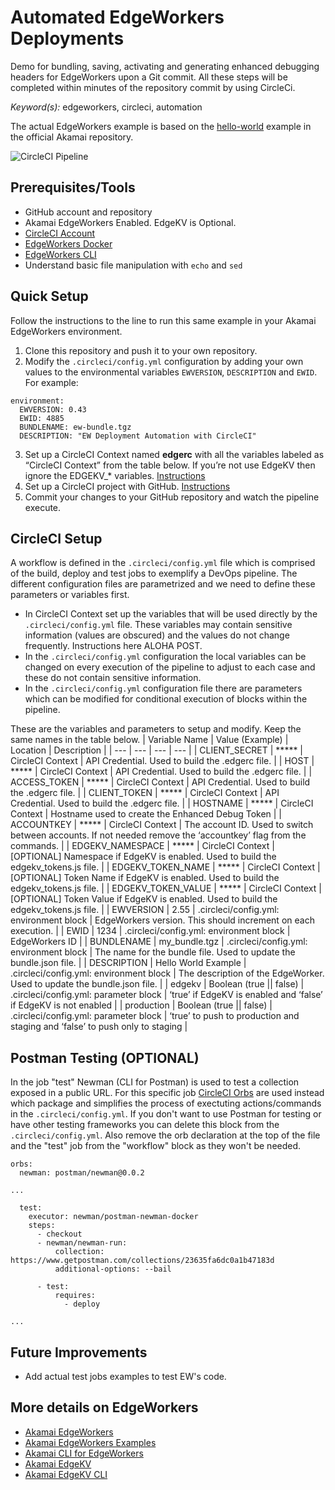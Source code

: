 # Automated EdgeWorkers Deployments
Demo for bundling, saving, activating and generating enhanced debugging headers for EdgeWorkers upon a Git commit. All these steps will be completed within minutes of the repository commit by using CircleCi. 

*Keyword(s):* edgeworkers, circleci, automation

The actual EdgeWorkers example is based on the [hello-world](https://github.com/akamai/edgeworkers-examples/tree/master/edgecompute/examples/getting-started/hello-world%20(EW)) example in the official Akamai repository.

![CircleCI Pipeline](http://jaescalo.test.edgekey.net/images/CircleCI-flow.jpg)

## Prerequisites/Tools
- GitHub account and repository
- Akamai EdgeWorkers Enabled. EdgeKV is Optional.
- [CircleCI Account](https://app.circleci.com/dashboard)
- [EdgeWorkers Docker](https://hub.docker.com/r/akamai/edgeworkers)
- [EdgeWorkers CLI](https://github.com/akamai/cli-edgeworkers)
- Understand basic file manipulation with `echo` and `sed`

## Quick Setup
Follow the instructions to the line to run this same example in your Akamai EdgeWorkers environment.
1. Clone this repository and push it to your own repository. 
2. Modify the `.circleci/config.yml` configuration by adding your own values to the environmental variables `EWVERSION`, `DESCRIPTION` and `EWID`. For example:
  ```
  environment:
    EWVERSION: 0.43
    EWID: 4885
    BUNDLENAME: ew-bundle.tgz
    DESCRIPTION: "EW Deployment Automation with CircleCI"
  ```
3. Set up a CircleCI Context named **edgerc** with all the variables labeled as “CircleCI Context” from the table below. If you’re not use EdgeKV then ignore the EDGEKV_* variables. [Instructions](https://circleci.com/docs/2.0/contexts/)
4. Set up a CircleCI project with GitHub. [Instructions](https://circleci.com/docs/2.0/getting-started/)
5. Commit your changes to your GitHub repository and watch the pipeline execute.

## CircleCI Setup
A workflow is defined in the `.circleci/config.yml` file which is comprised of the build, deploy and test jobs to exemplify a DevOps pipeline.
The different configuration files are parametrized and we need to define these parameters or variables first.

* In CircleCI Context set up the variables that will be used directly by the `.circleci/config.yml` file. These variables may contain sensitive information (values are obscured) and the values do not change frequently. Instructions here ALOHA POST.
* In the `.circleci/config.yml` configuration the local variables can be changed on every execution of the pipeline to adjust to each case and these do not contain sensitive information.
* In the `.circleci/config.yml` configuration file there are parameters which can be modified for conditional execution of blocks within the pipeline.

These are the variables and parameters to setup and modify. Keep the same names in the table below.
| Variable Name | Value (Example) | Location | Description |
| --- | --- |  --- |  --- | 
| CLIENT_SECRET | ***** | CircleCI Context | API Credential. Used to build the .edgerc file. |
| HOST | ***** | CircleCI Context | API Credential. Used to build the .edgerc file. |
| ACCESS_TOKEN | ***** | CircleCI Context | API Credential. Used to build the .edgerc file. |
| CLIENT_TOKEN | ***** | CircleCI Context | API Credential. Used to build the .edgerc file. |
| HOSTNAME | ***** | CircleCI Context | Hostname used to create the Enhanced Debug Token |
| ACCOUNTKEY | ***** | CircleCI Context | The account ID. Used to switch between accounts. If not needed remove the ‘accountkey’ flag from the commands. |
| EDGEKV_NAMESPACE | ***** | CircleCI Context | [OPTIONAL] Namespace if EdgeKV is enabled. Used to build the edgekv_tokens.js file. |
| EDGEKV_TOKEN_NAME | ***** | CircleCI Context | [OPTIONAL] Token Name if EdgeKV is enabled. Used to build the edgekv_tokens.js file.  |
| EDGEKV_TOKEN_VALUE | ***** | CircleCI Context | [OPTIONAL] Token Value if EdgeKV is enabled. Used to build the edgekv_tokens.js file.  |
| EWVERSION | 2.55 | .circleci/config.yml: environment block | EdgeWorkers version. This should increment on each execution. |
| EWID | 1234 | .circleci/config.yml: environment block | EdgeWorkers ID |
| BUNDLENAME | my_bundle.tgz | .circleci/config.yml: environment block | The name for the bundle file. Used to update the bundle.json file. |
| DESCRIPTION | Hello World Example | .circleci/config.yml: environment block | The description of the EdgeWorker. Used to update the bundle.json file. |
| edgekv | Boolean (true \|\| false) | .circleci/config.yml: parameter block | ‘true’ if EdgeKV is enabled and ‘false’ if EdgeKV is not enabled |
| production | Boolean (true \|\| false) | .circleci/config.yml: parameter block | ‘true’ to push to production and staging and ‘false’ to push only to staging |

## Postman Testing (OPTIONAL)
In the job "test" Newman (CLI for Postman) is used to test a collection exposed in a public URL. For this specific job [CircleCI Orbs](https://circleci.com/developer/orbs/orb/postman/newman) are used instead which package and simplifies the process of exectuting actions/commands in the `.circleci/config.yml`.
If you don't want to use Postman for testing or have other testing frameworks you can delete this block from the `.circleci/config.yml`. Also remove the orb declaration at the top of the file and the "test" job from the "workflow" block as they won't be needed.
```
orbs: 
  newman: postman/newman@0.0.2

...

  test:
    executor: newman/postman-newman-docker
    steps:  
      - checkout
      - newman/newman-run:
          collection: https://www.getpostman.com/collections/23635fa6dc0a1b47183d
          additional-options: --bail

      - test:
          requires:
            - deploy

...
```

## Future Improvements
* Add actual test jobs examples to test EW's code.

## More details on EdgeWorkers
- [Akamai EdgeWorkers](https://techdocs.akamai.com/edgeworkers/docs)
- [Akamai EdgeWorkers Examples](https://github.com/akamai/edgeworkers-examples)
- [Akamai CLI for EdgeWorkers](https://github.com/akamai/cli-edgeworkers)
- [Akamai EdgeKV](https://techdocs.akamai.com/edgekv/docs/welcome-to-edgekv)
- [Akamai EdgeKV CLI](https://github.com/akamai/cli-edgeworkers/blob/master/docs/edgekv_cli.md)